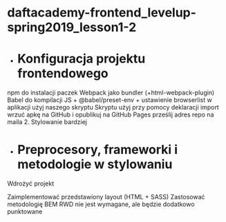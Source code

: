 # daftacademy-frontend_levelup-spring2019_lesson1-2

* # Konfiguracja projektu frontendowego

npm do instalacji paczek
Webpack jako bundler (+html-webpack-plugin)
Babel do kompilacji JS + @babel/preset-env + ustawienie browserlist
w aplikacji użyj naszego skryptu
Skryptu użyj przy pomocy deklaracji import
wrzuć apkę na GitHub i opublikuj na GitHub Pages
prześlij adres repo na maila
2. Stylowanie bardziej

*  # Preprocesory, frameworki i metodologie w stylowaniu

Wdrożyć projekt

Zaimplementować przedstawiony layout (HTML + SASS)
Zastosować metodologię BEM
RWD nie jest wymagane, ale będzie dodatkowo punktowane
